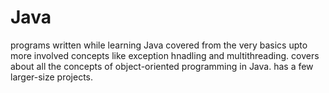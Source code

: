 # Java
programs written while learning Java
covered from the very basics upto more involved concepts like exception hnadling and multithreading.
covers about all the concepts of object-oriented programming in Java.
has a few larger-size projects.
